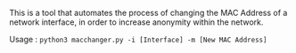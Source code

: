 This is a tool that automates the process of changing the MAC Address of a network interface, in order to increase anonymity within the network.

Usage : `python3 macchanger.py -i [Interface] -m [New MAC Address]`
